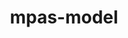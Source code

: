 ---
title: "mpas-model"
layout: cache
categories: [package, develop]
meta: {"versions": ["7.3"], "compilers": ["gcc@=7.3.1"], "oss": ["amzn2"], "platforms": ["linux"], "targets": ["aarch64", "neoverse_n1", "x86_64_v3"], "stacks": ["aws-isc", "aws-isc-aarch64", "root"], "num_specs": 30, "num_specs_by_stack": {"aws-isc-aarch64": 20, "root": 30, "aws-isc": 10}}
spec_details: [{"hash": "n2xkmk4stjeazoyr5orwvikfo2fkfzkn", "compiler": "gcc@=7.3.1", "versions": ["7.3"], "os": "amzn2", "platform": "linux", "target": "aarch64", "variants": ["build_system=makefile", "make_target=none", "precision=double"], "stacks": ["aws-isc-aarch64", "root"], "size": "-", "tarball": "https://binaries.spack.io/develop/build_cache/linux-amzn2-aarch64/gcc-7.3.1/mpas-model-7.3/linux-amzn2-aarch64-gcc-7.3.1-mpas-model-7.3-n2xkmk4stjeazoyr5orwvikfo2fkfzkn.spack"}, {"hash": "7cbivywof5syrclmyccliosqy6hlsqby", "compiler": "gcc@=7.3.1", "versions": ["7.3"], "os": "amzn2", "platform": "linux", "target": "aarch64", "variants": ["build_system=makefile", "make_target=none", "precision=double"], "stacks": ["aws-isc-aarch64", "root"], "size": "-", "tarball": "https://binaries.spack.io/develop/build_cache/linux-amzn2-aarch64/gcc-7.3.1/mpas-model-7.3/linux-amzn2-aarch64-gcc-7.3.1-mpas-model-7.3-7cbivywof5syrclmyccliosqy6hlsqby.spack"}, {"hash": "imj7vionmhzy7ellcmj7u7y6qktrnlxn", "compiler": "gcc@=7.3.1", "versions": ["7.3"], "os": "amzn2", "platform": "linux", "target": "aarch64", "variants": ["build_system=makefile", "make_target=none", "precision=double"], "stacks": ["aws-isc-aarch64", "root"], "size": "-", "tarball": "https://binaries.spack.io/develop/build_cache/linux-amzn2-aarch64/gcc-7.3.1/mpas-model-7.3/linux-amzn2-aarch64-gcc-7.3.1-mpas-model-7.3-imj7vionmhzy7ellcmj7u7y6qktrnlxn.spack"}, {"hash": "k43obdvqwb3gdo2v3mxgan56nzqbtfz6", "compiler": "gcc@=7.3.1", "versions": ["7.3"], "os": "amzn2", "platform": "linux", "target": "aarch64", "variants": ["build_system=makefile", "make_target=none", "precision=double"], "stacks": ["aws-isc-aarch64", "root"], "size": "-", "tarball": "https://binaries.spack.io/develop/build_cache/linux-amzn2-aarch64/gcc-7.3.1/mpas-model-7.3/linux-amzn2-aarch64-gcc-7.3.1-mpas-model-7.3-k43obdvqwb3gdo2v3mxgan56nzqbtfz6.spack"}, {"hash": "ldte4latllgidmzmhqqh7drgxpytm3q5", "compiler": "gcc@=7.3.1", "versions": ["7.3"], "os": "amzn2", "platform": "linux", "target": "aarch64", "variants": ["build_system=makefile", "make_target=none", "precision=double"], "stacks": ["aws-isc-aarch64", "root"], "size": "-", "tarball": "https://binaries.spack.io/develop/build_cache/linux-amzn2-aarch64/gcc-7.3.1/mpas-model-7.3/linux-amzn2-aarch64-gcc-7.3.1-mpas-model-7.3-ldte4latllgidmzmhqqh7drgxpytm3q5.spack"}, {"hash": "cdnpa5rsswmx7h62zzuepcmbpgqq2ja4", "compiler": "gcc@=7.3.1", "versions": ["7.3"], "os": "amzn2", "platform": "linux", "target": "aarch64", "variants": ["build_system=makefile", "make_target=none", "precision=double"], "stacks": ["aws-isc-aarch64", "root"], "size": "-", "tarball": "https://binaries.spack.io/develop/build_cache/linux-amzn2-aarch64/gcc-7.3.1/mpas-model-7.3/linux-amzn2-aarch64-gcc-7.3.1-mpas-model-7.3-cdnpa5rsswmx7h62zzuepcmbpgqq2ja4.spack"}, {"hash": "2daemk7wk5s3kmuju24tkdgtg7vs6e34", "compiler": "gcc@=7.3.1", "versions": ["7.3"], "os": "amzn2", "platform": "linux", "target": "aarch64", "variants": ["build_system=makefile", "make_target=none", "precision=double"], "stacks": ["aws-isc-aarch64", "root"], "size": "-", "tarball": "https://binaries.spack.io/develop/build_cache/linux-amzn2-aarch64/gcc-7.3.1/mpas-model-7.3/linux-amzn2-aarch64-gcc-7.3.1-mpas-model-7.3-2daemk7wk5s3kmuju24tkdgtg7vs6e34.spack"}, {"hash": "uhzm5lqfnhkv3uwlgdegzahux6nskemd", "compiler": "gcc@=7.3.1", "versions": ["7.3"], "os": "amzn2", "platform": "linux", "target": "aarch64", "variants": ["build_system=makefile", "make_target=none", "precision=double"], "stacks": ["aws-isc-aarch64", "root"], "size": "-", "tarball": "https://binaries.spack.io/develop/build_cache/linux-amzn2-aarch64/gcc-7.3.1/mpas-model-7.3/linux-amzn2-aarch64-gcc-7.3.1-mpas-model-7.3-uhzm5lqfnhkv3uwlgdegzahux6nskemd.spack"}, {"hash": "cdtrurtysuiamxlzm5z3tzaf45ggmyuw", "compiler": "gcc@=7.3.1", "versions": ["7.3"], "os": "amzn2", "platform": "linux", "target": "aarch64", "variants": ["build_system=makefile", "make_target=none", "precision=double"], "stacks": ["aws-isc-aarch64", "root"], "size": "-", "tarball": "https://binaries.spack.io/develop/build_cache/linux-amzn2-aarch64/gcc-7.3.1/mpas-model-7.3/linux-amzn2-aarch64-gcc-7.3.1-mpas-model-7.3-cdtrurtysuiamxlzm5z3tzaf45ggmyuw.spack"}, {"hash": "tpklv5vxbkhmpjc7zrpnoxpcq3lc6xme", "compiler": "gcc@=7.3.1", "versions": ["7.3"], "os": "amzn2", "platform": "linux", "target": "aarch64", "variants": ["build_system=makefile", "make_target=none", "precision=double"], "stacks": ["aws-isc-aarch64", "root"], "size": "-", "tarball": "https://binaries.spack.io/develop/build_cache/linux-amzn2-aarch64/gcc-7.3.1/mpas-model-7.3/linux-amzn2-aarch64-gcc-7.3.1-mpas-model-7.3-tpklv5vxbkhmpjc7zrpnoxpcq3lc6xme.spack"}, {"hash": "lfk2y2rjxnf5qjl4ogn6k2qvlduvpj7f", "compiler": "gcc@=7.3.1", "versions": ["7.3"], "os": "amzn2", "platform": "linux", "target": "neoverse_n1", "variants": ["build_system=makefile", "make_target=none", "precision=double"], "stacks": ["aws-isc-aarch64", "root"], "size": "-", "tarball": "https://binaries.spack.io/develop/build_cache/linux-amzn2-neoverse_n1/gcc-7.3.1/mpas-model-7.3/linux-amzn2-neoverse_n1-gcc-7.3.1-mpas-model-7.3-lfk2y2rjxnf5qjl4ogn6k2qvlduvpj7f.spack"}, {"hash": "ivlwyvxffemegeq755wzpedl3knnswvn", "compiler": "gcc@=7.3.1", "versions": ["7.3"], "os": "amzn2", "platform": "linux", "target": "neoverse_n1", "variants": ["build_system=makefile", "make_target=none", "precision=double"], "stacks": ["aws-isc-aarch64", "root"], "size": "-", "tarball": "https://binaries.spack.io/develop/build_cache/linux-amzn2-neoverse_n1/gcc-7.3.1/mpas-model-7.3/linux-amzn2-neoverse_n1-gcc-7.3.1-mpas-model-7.3-ivlwyvxffemegeq755wzpedl3knnswvn.spack"}, {"hash": "uhijlyfe5t5eadm6qhhlt222p4rcjhrf", "compiler": "gcc@=7.3.1", "versions": ["7.3"], "os": "amzn2", "platform": "linux", "target": "neoverse_n1", "variants": ["build_system=makefile", "make_target=none", "precision=double"], "stacks": ["aws-isc-aarch64", "root"], "size": "-", "tarball": "https://binaries.spack.io/develop/build_cache/linux-amzn2-neoverse_n1/gcc-7.3.1/mpas-model-7.3/linux-amzn2-neoverse_n1-gcc-7.3.1-mpas-model-7.3-uhijlyfe5t5eadm6qhhlt222p4rcjhrf.spack"}, {"hash": "2gancx6j6ivgtzobd2t2pfgkhpmpqni7", "compiler": "gcc@=7.3.1", "versions": ["7.3"], "os": "amzn2", "platform": "linux", "target": "neoverse_n1", "variants": ["build_system=makefile", "make_target=none", "precision=double"], "stacks": ["aws-isc-aarch64", "root"], "size": "-", "tarball": "https://binaries.spack.io/develop/build_cache/linux-amzn2-neoverse_n1/gcc-7.3.1/mpas-model-7.3/linux-amzn2-neoverse_n1-gcc-7.3.1-mpas-model-7.3-2gancx6j6ivgtzobd2t2pfgkhpmpqni7.spack"}, {"hash": "lht7j5yojpibwcvhmshthfrlcvberkil", "compiler": "gcc@=7.3.1", "versions": ["7.3"], "os": "amzn2", "platform": "linux", "target": "neoverse_n1", "variants": ["build_system=makefile", "make_target=none", "precision=double"], "stacks": ["aws-isc-aarch64", "root"], "size": "-", "tarball": "https://binaries.spack.io/develop/build_cache/linux-amzn2-neoverse_n1/gcc-7.3.1/mpas-model-7.3/linux-amzn2-neoverse_n1-gcc-7.3.1-mpas-model-7.3-lht7j5yojpibwcvhmshthfrlcvberkil.spack"}, {"hash": "r73qfonz4qidlozpxjr5hc6gi4m3jaan", "compiler": "gcc@=7.3.1", "versions": ["7.3"], "os": "amzn2", "platform": "linux", "target": "neoverse_n1", "variants": ["build_system=makefile", "make_target=none", "precision=double"], "stacks": ["aws-isc-aarch64", "root"], "size": "-", "tarball": "https://binaries.spack.io/develop/build_cache/linux-amzn2-neoverse_n1/gcc-7.3.1/mpas-model-7.3/linux-amzn2-neoverse_n1-gcc-7.3.1-mpas-model-7.3-r73qfonz4qidlozpxjr5hc6gi4m3jaan.spack"}, {"hash": "qrqabdcygsvbwmispmbztdcfu6p5iq7v", "compiler": "gcc@=7.3.1", "versions": ["7.3"], "os": "amzn2", "platform": "linux", "target": "neoverse_n1", "variants": ["build_system=makefile", "make_target=none", "precision=double"], "stacks": ["aws-isc-aarch64", "root"], "size": "-", "tarball": "https://binaries.spack.io/develop/build_cache/linux-amzn2-neoverse_n1/gcc-7.3.1/mpas-model-7.3/linux-amzn2-neoverse_n1-gcc-7.3.1-mpas-model-7.3-qrqabdcygsvbwmispmbztdcfu6p5iq7v.spack"}, {"hash": "vlypnnxnmgu6ofw7qnmxgzxpgpt2mty2", "compiler": "gcc@=7.3.1", "versions": ["7.3"], "os": "amzn2", "platform": "linux", "target": "neoverse_n1", "variants": ["build_system=makefile", "make_target=none", "precision=double"], "stacks": ["aws-isc-aarch64", "root"], "size": "-", "tarball": "https://binaries.spack.io/develop/build_cache/linux-amzn2-neoverse_n1/gcc-7.3.1/mpas-model-7.3/linux-amzn2-neoverse_n1-gcc-7.3.1-mpas-model-7.3-vlypnnxnmgu6ofw7qnmxgzxpgpt2mty2.spack"}, {"hash": "yy5ttbgvpzc47wcqmf5erniyxcdq5ypo", "compiler": "gcc@=7.3.1", "versions": ["7.3"], "os": "amzn2", "platform": "linux", "target": "neoverse_n1", "variants": ["build_system=makefile", "make_target=none", "precision=double"], "stacks": ["aws-isc-aarch64", "root"], "size": "-", "tarball": "https://binaries.spack.io/develop/build_cache/linux-amzn2-neoverse_n1/gcc-7.3.1/mpas-model-7.3/linux-amzn2-neoverse_n1-gcc-7.3.1-mpas-model-7.3-yy5ttbgvpzc47wcqmf5erniyxcdq5ypo.spack"}, {"hash": "hd66l5y6tbklelpqxfc2swl5twb27ufv", "compiler": "gcc@=7.3.1", "versions": ["7.3"], "os": "amzn2", "platform": "linux", "target": "neoverse_n1", "variants": ["build_system=makefile", "make_target=none", "precision=double"], "stacks": ["aws-isc-aarch64", "root"], "size": "-", "tarball": "https://binaries.spack.io/develop/build_cache/linux-amzn2-neoverse_n1/gcc-7.3.1/mpas-model-7.3/linux-amzn2-neoverse_n1-gcc-7.3.1-mpas-model-7.3-hd66l5y6tbklelpqxfc2swl5twb27ufv.spack"}, {"hash": "3mk5pakppwcsph64lx45dcsnkuoxbpbd", "compiler": "gcc@=7.3.1", "versions": ["7.3"], "os": "amzn2", "platform": "linux", "target": "x86_64_v3", "variants": ["build_system=makefile", "make_target=none", "precision=double"], "stacks": ["aws-isc", "root"], "size": "-", "tarball": "https://binaries.spack.io/develop/build_cache/linux-amzn2-x86_64_v3/gcc-7.3.1/mpas-model-7.3/linux-amzn2-x86_64_v3-gcc-7.3.1-mpas-model-7.3-3mk5pakppwcsph64lx45dcsnkuoxbpbd.spack"}, {"hash": "4zbdkfli7lo6rt5arwwckt2s3afovzue", "compiler": "gcc@=7.3.1", "versions": ["7.3"], "os": "amzn2", "platform": "linux", "target": "x86_64_v3", "variants": ["build_system=makefile", "make_target=none", "precision=double"], "stacks": ["aws-isc", "root"], "size": "-", "tarball": "https://binaries.spack.io/develop/build_cache/linux-amzn2-x86_64_v3/gcc-7.3.1/mpas-model-7.3/linux-amzn2-x86_64_v3-gcc-7.3.1-mpas-model-7.3-4zbdkfli7lo6rt5arwwckt2s3afovzue.spack"}, {"hash": "aptp5e4veoj6be7psihgbmal4c6va34t", "compiler": "gcc@=7.3.1", "versions": ["7.3"], "os": "amzn2", "platform": "linux", "target": "x86_64_v3", "variants": ["build_system=makefile", "make_target=none", "precision=double"], "stacks": ["aws-isc", "root"], "size": "-", "tarball": "https://binaries.spack.io/develop/build_cache/linux-amzn2-x86_64_v3/gcc-7.3.1/mpas-model-7.3/linux-amzn2-x86_64_v3-gcc-7.3.1-mpas-model-7.3-aptp5e4veoj6be7psihgbmal4c6va34t.spack"}, {"hash": "lzh32wapwrjdf356pohttqd5bk57pzzg", "compiler": "gcc@=7.3.1", "versions": ["7.3"], "os": "amzn2", "platform": "linux", "target": "x86_64_v3", "variants": ["build_system=makefile", "make_target=none", "precision=double"], "stacks": ["aws-isc", "root"], "size": "-", "tarball": "https://binaries.spack.io/develop/build_cache/linux-amzn2-x86_64_v3/gcc-7.3.1/mpas-model-7.3/linux-amzn2-x86_64_v3-gcc-7.3.1-mpas-model-7.3-lzh32wapwrjdf356pohttqd5bk57pzzg.spack"}, {"hash": "tootdzangpesz5hiemodjbuorhowggwu", "compiler": "gcc@=7.3.1", "versions": ["7.3"], "os": "amzn2", "platform": "linux", "target": "x86_64_v3", "variants": ["build_system=makefile", "make_target=none", "precision=double"], "stacks": ["aws-isc", "root"], "size": "-", "tarball": "https://binaries.spack.io/develop/build_cache/linux-amzn2-x86_64_v3/gcc-7.3.1/mpas-model-7.3/linux-amzn2-x86_64_v3-gcc-7.3.1-mpas-model-7.3-tootdzangpesz5hiemodjbuorhowggwu.spack"}, {"hash": "jrndm5mq7rp4ybjsoz4xmacd6j7uczol", "compiler": "gcc@=7.3.1", "versions": ["7.3"], "os": "amzn2", "platform": "linux", "target": "x86_64_v3", "variants": ["build_system=makefile", "make_target=none", "precision=double"], "stacks": ["aws-isc", "root"], "size": "-", "tarball": "https://binaries.spack.io/develop/build_cache/linux-amzn2-x86_64_v3/gcc-7.3.1/mpas-model-7.3/linux-amzn2-x86_64_v3-gcc-7.3.1-mpas-model-7.3-jrndm5mq7rp4ybjsoz4xmacd6j7uczol.spack"}, {"hash": "xvlvq7hsgpilmmhiiismqdieqhouis2m", "compiler": "gcc@=7.3.1", "versions": ["7.3"], "os": "amzn2", "platform": "linux", "target": "x86_64_v3", "variants": ["build_system=makefile", "make_target=none", "precision=double"], "stacks": ["aws-isc", "root"], "size": "-", "tarball": "https://binaries.spack.io/develop/build_cache/linux-amzn2-x86_64_v3/gcc-7.3.1/mpas-model-7.3/linux-amzn2-x86_64_v3-gcc-7.3.1-mpas-model-7.3-xvlvq7hsgpilmmhiiismqdieqhouis2m.spack"}, {"hash": "ga6v6klx43p72ke36tioko36bmboyyd4", "compiler": "gcc@=7.3.1", "versions": ["7.3"], "os": "amzn2", "platform": "linux", "target": "x86_64_v3", "variants": ["build_system=makefile", "make_target=none", "precision=double"], "stacks": ["aws-isc", "root"], "size": "-", "tarball": "https://binaries.spack.io/develop/build_cache/linux-amzn2-x86_64_v3/gcc-7.3.1/mpas-model-7.3/linux-amzn2-x86_64_v3-gcc-7.3.1-mpas-model-7.3-ga6v6klx43p72ke36tioko36bmboyyd4.spack"}, {"hash": "min6zck7yoxshzniel3shtlvkimuhvvj", "compiler": "gcc@=7.3.1", "versions": ["7.3"], "os": "amzn2", "platform": "linux", "target": "x86_64_v3", "variants": ["build_system=makefile", "make_target=none", "precision=double"], "stacks": ["aws-isc", "root"], "size": "-", "tarball": "https://binaries.spack.io/develop/build_cache/linux-amzn2-x86_64_v3/gcc-7.3.1/mpas-model-7.3/linux-amzn2-x86_64_v3-gcc-7.3.1-mpas-model-7.3-min6zck7yoxshzniel3shtlvkimuhvvj.spack"}, {"hash": "amtelpilh6zx7vzj6espklpdjo52rv6b", "compiler": "gcc@=7.3.1", "versions": ["7.3"], "os": "amzn2", "platform": "linux", "target": "x86_64_v3", "variants": ["build_system=makefile", "make_target=none", "precision=double"], "stacks": ["aws-isc", "root"], "size": "-", "tarball": "https://binaries.spack.io/develop/build_cache/linux-amzn2-x86_64_v3/gcc-7.3.1/mpas-model-7.3/linux-amzn2-x86_64_v3-gcc-7.3.1-mpas-model-7.3-amtelpilh6zx7vzj6espklpdjo52rv6b.spack"}]
---